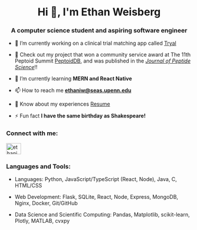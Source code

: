 <h1 align="center">Hi 👋, I'm Ethan Weisberg</h1>
<h3 align="center">A computer science student and aspiring software engineer</h3>

- 🔭 I’m currently working on a clinical trial matching app called [Tryal](https://github.com/etweisberg/tryal-s2023)

- 🎉 Check out my project that won a community service award at The 11th Peptoid Summit [PeptoidDB](https://databank.peptoids.org/), and was published in the [_Journal of Peptide Science_](https://doi.org/10.1002/pep2.24307)!!
 
- 🌱 I’m currently learning **MERN and React Native**

- 📫 How to reach me **ethaniw@seas.upenn.edu**

- 📄 Know about my experiences [Resume](https://penno365-my.sharepoint.com/:b:/g/personal/ethaniw_upenn_edu/EWudzQrTtgREkagXGdoMyRgBp-P86VuUJgv7Mbfx4ilk7w?e=18EXe4)

- ⚡ Fun fact **I have the same birthday as Shakespeare!**

<h3 align="left">Connect with me:</h3>
<p align="left">
<a href="https://linkedin.com/in/ethaniweisberg" target="blank"><img align="center" src="https://raw.githubusercontent.com/rahuldkjain/github-profile-readme-generator/master/src/images/icons/Social/linked-in-alt.svg" alt="ethaniweisberg" height="30" width="40" /></a>
</p>

<h3 align="left">Languages and Tools:</h3>

- Languages: Python, JavaScript/TypeScript (React, Node), Java, C, HTML/CSS


- Web Development: Flask, SQLite, React, Node, Express, MongoDB, Nginx, Docker, Git/GitHub


- Data Science and Scientific Computing: Pandas, Matplotlib, scikit-learn, Plotly, MATLAB, cvxpy
